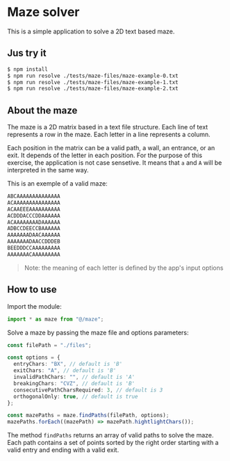 # Maze solver

This is a simple application to solve a 2D text based maze.

## Jus try it

```bash
$ npm install
$ npm run resolve ./tests/maze-files/maze-example-0.txt
$ npm run resolve ./tests/maze-files/maze-example-1.txt
$ npm run resolve ./tests/maze-files/maze-example-2.txt
```

## About the maze

The maze is a 2D matrix based in a text file structure. Each line of text represents a row in the maze. Each letter in a line represents a column.

Each position in the matrix can be a valid path, a wall, an entrance, or an exit. It depends of the letter in each position. For the purpose of this exercise, the application is not case sensetive. It means that `a` and `A` will be interpreted in the same way.

This is an exemple of a valid maze:

```txt
ABCAAAAAAAAAAAAAA
ACAAAAAAAAAAAAAAA
ACAAEEEAAAAAAAAAA
ACDDDACCCDDAAAAAA
ACAAAAAAAADAAAAAA
ADBCCDEECCBAAAAAA
AAAAAAADAACAAAAAA
AAAAAAADAACCDDDEB
BEEDDDCCAAAAAAAAA
AAAAAAACAAAAAAAAA
```

> Note: the meaning of each letter is defined by the app's input options

## How to use

Import the module:

```ts
import * as maze from "@/maze";
```

Solve a maze by passing the maze file and options parameters:

```ts
const filePath = "./files";

const options = {
  entryChars: "BX", // default is 'B'
  exitChars: "A", // default is 'B'
  invalidPathChars: "", // default is 'A'
  breakingChars: "CVZ", // default is 'B'
  consecutivePathCharsRequired: 3, // default is 3
  orthogonalOnly: true, // default is true
};

const mazePaths = maze.findPaths(filePath, options);
mazePaths.forEach((mazePath) => mazePath.hightlightChars());
```

The method `findPaths` returns an array of valid paths to solve the maze. Each path contains a set of points sorted by the right order starting with a valid entry and ending with a valid exit.
